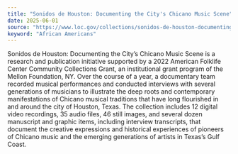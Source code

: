 ```yaml
---
title: "Sonidos de Houston: Documenting the City's Chicano Music Scene"
date: 2025-06-01
source: "https://www.loc.gov/collections/sonidos-de-houston-documenting-the-citys-chicano-music-scene/about-this-collection/"
keyword: "African Americans"
---
```


Sonidos de Houston: Documenting the City&rsquo;s Chicano Music Scene is a research and publication initiative supported by a 2022 American Folklife Center Community Collections Grant, an institutional grant program of the Mellon Foundation, NY. Over the course of a year, a documentary team recorded musical performances and conducted interviews with several generations of musicians to illustrate the deep roots and contemporary manifestations of Chicano musical traditions that have long flourished in and around the city of Houston, Texas. The collection includes 12 digital video recordings, 35 audio files, 46 still images, and several dozen manuscript and graphic items, including interview transcripts, that document the creative expressions and historical experiences of pioneers of Chicano music and the emerging generations of artists in Texas&rsquo;s Gulf Coast.